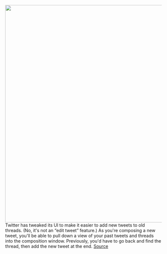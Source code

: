 <img src='https://cdn.vox-cdn.com/thumbor/-JPUZ274x_5eWS35FnXnyoYggMA=/0x0:2040x1360/1200x800/filters:focal(679x457:1005x783)/cdn.vox-cdn.com/uploads/chorus_image/image/66343458/akrales_180620_1777_0259.0.jpg' width='700px' /><br/>
Twitter has tweaked its UI to make it easier to add new tweets to old threads. (No, it's not an “edit tweet” feature.) As you're composing a new tweet, you'll be able to pull down a view of your past tweets and threads into the composition window. Previously, you'd have to go back and find the thread, then add the new tweet at the end.
<a href='https://www.theverge.com/2020/2/20/21145288/twitter-threads-update-add-new-tweets-old-ios-app'> Source <a/>